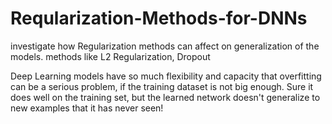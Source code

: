 # Reqularization-Methods-for-DNNs
 investigate how Regularization methods can affect on generalization of the models. methods like L2 Regularization, Dropout

 Deep Learning models have so much flexibility and capacity that overfitting can be a serious problem, if the training dataset is not big enough. Sure it does well on the training set, but the learned network doesn't generalize to new examples that it has never seen!
